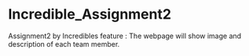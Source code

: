 # Incredible_Assignment2
Assignment2 by Incredibles
feature : The webpage will show image and description of each team member.

